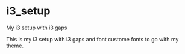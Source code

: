 # i3_setup
My i3 setup with i3 gaps 

This is my i3 setup with i3 gaps and font custome fonts to go with my theme.

